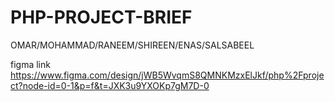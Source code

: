 # PHP-PROJECT-BRIEF
OMAR/MOHAMMAD/RANEEM/SHIREEN/ENAS/SALSABEEL

figma link
https://www.figma.com/design/jWB5WvqmS8QMNKMzxElJkf/php%2Fproject?node-id=0-1&p=f&t=JXK3u9YXOKp7gM7D-0
